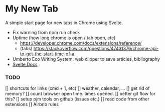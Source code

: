 # My New Tab

A simple start page for new tabs in Chrome using Svelte.

- Fix warning from npm run check
- Uptime (how long chrome is open / tab open, etc)
  - https://developer.chrome.com/docs/extensions/reference/
  - (tabs) https://stackoverflow.com/questions/47431376/chrome-api-to-get-the-start-time-of-a
- Umberto Eco Writing System: web clipper to save articles, bibliography
- [Svelte Docs](https://svelte.dev/docs)

### TODO

[] shortcuts for links (cmd + 1, etc)
[] weather, calendar, ...
[] get rid of memory?
[] count browser open time. times opened.
[] better git flow for this?
[] setup pjm tools on github (issues etc.)
[] read code from other extensions
[] Airbnb rules
